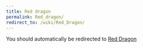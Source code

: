 ```yaml
---
title: Red dragon
permalink: Red_dragon/
redirect_to: /wiki/Red_Dragon/
---
```


You should automatically be redirected to [Red Dragon](/keeperrl_wiki/Red_Dragon/)

